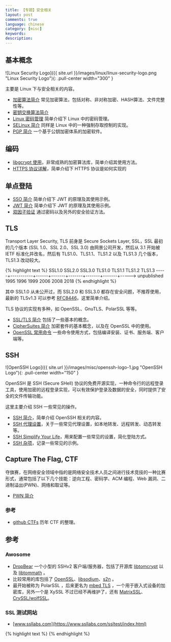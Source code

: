 ```yaml
---
title: 【专题】安全相关
layout: post
comments: true
language: chinese
category: [misc]
keywords:
description:
---
```


<!-- more -->

## 基本概念

![Linux Security Logo]({{ site.url }}/images/linux/linux-security-logo.png "Linux Security Logo"){: .pull-center width="300" }

主要是 Linux 下与安全相关的内容。

* [加密算法简介](/post/security-encryption-introduce.html) 常见加密算法，包括对称、非对称加密、HASH算法、文件完整性等。
* [密钥交换算法简介](/post/security-key-exchange-method-introduce.html)
* [Linux 密码管理](/post/security-how-to-save-password.html) 简单介绍下 Linux 中的密码管理。
* [SELinux 简介](/post/linux-selinux-introduce.html) 同样是 Linux 中的一种强制存取控制的实现。
* [PGP 简介](/post/security-pgp-introduce.html) 一个基于公钥加密体系的加密软件。

## 编码

* [libgcrypt 使用](/post/security-libgcrypt-practice.html)，非常成熟的加密算法库，简单介绍其使用方法。
* [HTTPS 协议详解](/post/https-introduce.html)，简单介绍下 HTTPS 协议是如何实现的

## 单点登陆

* [SSO 简介](/post/json-web-token-introduce.html) 简单介绍下 JWT 的原理及其使用示例。
* [JWT 简介](/post/json-web-token-introduce.html) 简单介绍下 JWT 的原理及其使用示例。
* [双因子验证](/post/two-factors-authenticator-introduce.html) 通过密码以及另外的安全验证方法。

## TLS

Transport Layer Security, TLS 前身是 Secure Sockets Layer, SSL，SSL 最初的几个版本 (SSL 1.0、SSL 2.0、SSL 3.0) 由网景公司开发，然后从 3.1 开始被 IETF 标准化并改名，然后有 TLS1.0、TLS1.1、TLS1.2 以及 TLS1.3 几个版本，TLS1.3 改动较大。

{% highlight text %}
   SSL1.0     SSL2.0  SSL3.0  TLS1.0  TLS1.1  TLS1.2  TLS1.3
-----+-----------+------+-------+-------+-------+-------+----->
 unpublished   1995   1996    1999    2006    2008    2018
{% endhighlight %}

其中 SSL1.0 从未公开过，而 SSL2.0 和 SSL3.0 都存在安全问题，不推荐使用，最新的 TLSv1.3 可以参考 [RFC8446](https://datatracker.ietf.org/doc/rfc8446/)，这里简单介绍。

TLS 协议的实现有多种，如 OpenSSL、GnuTLS、PolarSSL 等等。

* [SSL/TLS 简介](/post/security-ssl-tls-overview.html) 包括了一些基本的概念。
* [CipherSuites 简介](/post/security-ssl-tls-ciphersuites-introduce.html) 加密套件的基本概念，以及在 OpenSSL 中的使用。
* [OpenSSL 常用命令](/post/security-openssl-commands-usage-introduce.html) 一些命令使用方式，包括编译安装、证书、服务端、客户端等。

## SSH

![OpenSSH Logo]({{ site.url }}/images/misc/openssh-logo-1.jpg "OpenSSH Logo"){: .pull-center width="150" }

OpenSSH 是 SSH (Secure SHell) 协议的免费开源实现，一种命令行的远程登录工具，使用加密的远程登录实现，可以有效保护登录及数据的安全，同时提供了安全的文件传输功能。

这里主要介绍 SSH 一些常见的操作。

* [SSH 简介](/post/ssh-introduce.html)，简单介绍 OpenSSH 相关的内容。
* [SSH 代理设置](/post/ssh-proxy.html)，关于一些常见代理设置，如本地转发、远程转发、动态转发等。
* [SSH Simplify Your Life](/post/ssh-simplify-your-life.html)，用来配置一些常见的设置，简化登陆方式。
* [SSH 杂项](/post/ssh-tips.html)，记录一些常见的示例。

## Capture The Flag, CTF

夺旗赛，在网络安全领域中指的是网络安全技术人员之间进行技术竞技的一种比赛形式，通常包括了以下几个技能：逆向工程、密码学、ACM 编程、Web 漏洞、二进制溢出(PWN)、网络和取证等。

* [PWN 简介](/post/security-ctf-pwn-introduce.html)

<!--
夺旗工具
https://www.freebuf.com/sectool/94235.html
-->

### 参考

* [github CTFs](https://github.com/ctfs) 历年 CTF 的整理。

## 参考

### Awosome

* [DropBear](https://matt.ucc.asn.au/dropbear/dropbear.html) 一个小型的 SSHv2 客户端/服务器，包括了开源库 [libtomcrypt](https://www.libtom.net/LibTomCrypt/) 以及 [libtommath](https://www.libtom.net/LibTomMath/) 。
* 比较常用的库包括了 [OpenSSL](https://github.com/openssl/openssl)、[libsodium](https://github.com/jedisct1/libsodium)、[s2n](https://github.com/awslabs/s2n) 。
* 最开始被称为 PolarSSL ，后来更名为 [mbed TLS](https://github.com/ARMmbed/mbedtls) ，一个用于嵌入式设备的加密库，另外一个是 XySSL 不过已经不再维护了，还有 [MatrixSSL](https://github.com/matrixssl/matrixssl)、[CrySSL/wolfSSL](https://github.com/wolfSSL/wolfssl)。

### SSL 测试网站

* [www.ssllabs.com](https://www.ssllabs.com/ssltest/index.html)



<!--
SSH/gpg-agent使用
https://faner.gitlab.io/blog/2016/08/08/GPG%E5%8A%A0%E5%AF%86%E8%BD%AF%E4%BB%B6%E7%9A%84%E4%BD%BF%E7%94%A8/
http://blog.theerrorlog.com/using-gpg-keys-for-ssh-authentication.html

磁盘加密
https://github.com/veracrypt/VeraCrypt
-->

{% highlight text %}
{% endhighlight %}
